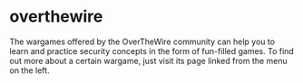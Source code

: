 # overthewire

The wargames offered by the OverTheWire community can help you to learn and practice security concepts in the form of fun-filled games.
To find out more about a certain wargame, just visit its page linked from the menu on the left.
